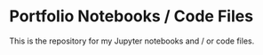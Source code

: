 # Portfolio Notebooks / Code Files
This is the repository for my Jupyter notebooks and / or code files.

